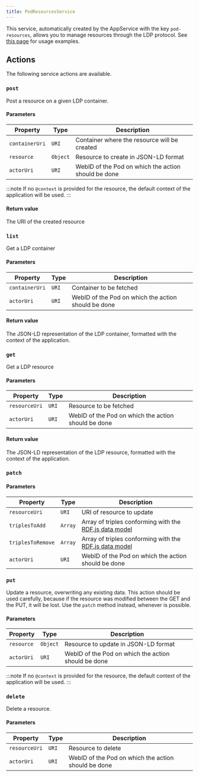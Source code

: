 ```yaml
---
title: PodResourcesService
---
```


This service, automatically created by the AppService with the key `pod-resources`, allows you to manage resources through the LDP protocol. See [this page](/app-framework/backend/reading-and-writing-resources) for usage examples.

## Actions

The following service actions are available.

### `post`

Post a resource on a given LDP container.

#### Parameters

| Property       | Type     | Description                                         |
| -------------- | -------- | --------------------------------------------------- |
| `containerUri` | `URI`    | Container where the resource will be created        |
| `resource`     | `Object` | Resource to create in JSON-LD format                |
| `actorUri`     | `URI`    | WebID of the Pod on which the action should be done |

:::note
If no `@context` is provided for the resource, the default context of the application will be used.
:::

#### Return value

The URI of the created resource

### `list`

Get a LDP container

#### Parameters

| Property       | Type  | Description                                         |
| -------------- | ----- | --------------------------------------------------- |
| `containerUri` | `URI` | Container to be fetched                             |
| `actorUri`     | `URI` | WebID of the Pod on which the action should be done |

#### Return value

The JSON-LD representation of the LDP container, formatted with the context of the application.

### `get`

Get a LDP resource

#### Parameters

| Property      | Type  | Description                                         |
| ------------- | ----- | --------------------------------------------------- |
| `resourceUri` | `URI` | Resource to be fetched                              |
| `actorUri`    | `URI` | WebID of the Pod on which the action should be done |

#### Return value

The JSON-LD representation of the LDP resource, formatted with the context of the application.

### `patch`

#### Parameters

| Property          | Type    | Description                                                                                        |
| ----------------- | ------- | -------------------------------------------------------------------------------------------------- |
| `resourceUri`     | `URI`   | URI of resource to update                                                                          |
| `triplesToAdd`    | `Array` | Array of triples conforming with the [RDF.js data model](https://github.com/rdfjs-base/data-model) |
| `triplesToRemove` | `Array` | Array of triples conforming with the [RDF.js data model](https://github.com/rdfjs-base/data-model) |
| `actorUri`        | `URI`   | WebID of the Pod on which the action should be done                                                |

### `put`

Update a resource, overwriting any existing data. This action should be used carefully, because if the resource was modified between the GET and the PUT, it will be lost. Use the `patch` method instead, whenever is possible.

#### Parameters

| Property   | Type     | Description                                         |
| ---------- | -------- | --------------------------------------------------- |
| `resource` | `Object` | Resource to update in JSON-LD format                |
| `actorUri` | `URI`    | WebID of the Pod on which the action should be done |

:::note
If no `@context` is provided for the resource, the default context of the application will be used.
:::

### `delete`

Delete a resource.

#### Parameters

| Property      | Type  | Description                                         |
| ------------- | ----- | --------------------------------------------------- |
| `resourceUri` | `URI` | Resource to delete                                  |
| `actorUri`    | `URI` | WebID of the Pod on which the action should be done |
